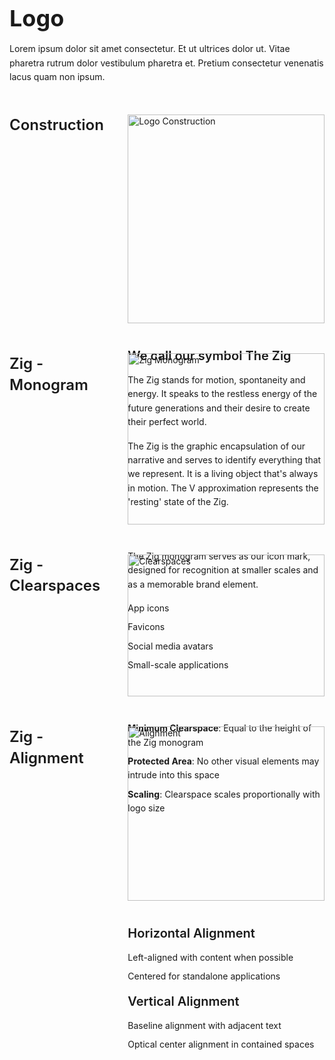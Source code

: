 <div style="display: flex; gap: 2rem;">
  <div style="flex: 1; max-width: 800px;">
    <h1 style="font-size: 2.25rem; font-weight: bold; margin-bottom: 1rem">Logo</h1>
    <p style="margin: 1rem 0; line-height: 1.6">Lorem ipsum dolor sit amet consectetur. Et ut ultrices dolor ut. Vitae pharetra rutrum dolor vestibulum pharetra et. Pretium consectetur venenatis lacus quam non ipsum.</p>
    
  <div style="display: flex; gap: 2rem; margin: 3rem 0;">
      <div style="flex: 1;">
        <h2 style="margin: 0; font-size: 1.5rem; font-weight: 600; line-height: 1.4">Construction</h2>
      </div>
      <div style="flex: 2;">
        <img src="/images/logo-construction.png" alt="Logo Construction" style="width: 100%; margin-bottom: 1.5rem;" />
        <h3 style="font-size: 1.25rem; font-weight: 600; margin: 1rem 0;">We call our symbol The Zig</h3>
        <p style="margin: 1rem 0; line-height: 1.6;">The Zig stands for motion, spontaneity and energy. It speaks to the restless energy of the future generations and their desire to create their perfect world.</p>
        <p style="margin: 1rem 0; line-height: 1.6;">The Zig is the graphic encapsulation of our narrative and serves to identify everything that we represent. It is a living object that's always in motion. The V approximation represents the 'resting' state of the Zig.</p>
      </div>
    </div>

   <div style="display: flex; gap: 2rem; margin: 3rem 0;">
      <div style="flex: 1;">
        <h2 style="margin: 0; font-size: 1.5rem; font-weight: 600; line-height: 1.4">Zig - Monogram</h2>
      </div>
      <div style="flex: 2;">
        <img src="/images/zig-monogram.png" alt="Zig Monogram" style="width: 100%; margin-bottom: 1.5rem;" />
        <p style="margin: 1rem 0; line-height: 1.6">The Zig monogram serves as our icon mark, designed for recognition at smaller scales and as a memorable brand element.</p>
        <ul style="list-style: none; padding: 0; margin: 1rem 0;">
          <li style="margin: 0.5rem 0; line-height: 1.6;">App icons</li>
          <li style="margin: 0.5rem 0; line-height: 1.6;">Favicons</li>
          <li style="margin: 0.5rem 0; line-height: 1.6;">Social media avatars</li>
          <li style="margin: 0.5rem 0; line-height: 1.6;">Small-scale applications</li>
        </ul>
      </div>
    </div>

   <div style="display: flex; gap: 2rem; margin: 3rem 0;">
      <div style="flex: 1;">
        <h2 style="margin: 0; font-size: 1.5rem; font-weight: 600; line-height: 1.4">Zig - Clearspaces</h2>
      </div>
      <div style="flex: 2;">
        <img src="/images/zig-clearspaces.png" alt="Clearspaces" style="width: 100%; margin-bottom: 1.5rem;" />
        <ul style="list-style: none; padding: 0; margin: 1rem 0;">
          <li style="margin: 0.5rem 0; line-height: 1.6;"><strong>Minimum Clearspace</strong>: Equal to the height of the Zig monogram</li>
          <li style="margin: 0.5rem 0; line-height: 1.6;"><strong>Protected Area</strong>: No other visual elements may intrude into this space</li>
          <li style="margin: 0.5rem 0; line-height: 1.6;"><strong>Scaling</strong>: Clearspace scales proportionally with logo size</li>
        </ul>
      </div>
    </div>

   <div style="display: flex; gap: 2rem; margin: 3rem 0;">
      <div style="flex: 1;">
        <h2 style="margin: 0; font-size: 1.5rem; font-weight: 600; line-height: 1.4">Zig - Alignment</h2>
      </div>
      <div style="flex: 2;">
        <img src="/images/zig-alignment.png" alt="Alignment" style="width: 100%; margin-bottom: 1.5rem;" />
        <h3 style="font-size: 1.25rem; font-weight: 600; margin: 1rem 0;">Horizontal Alignment</h3>
        <ul style="list-style: none; padding: 0; margin: 1rem 0;">
          <li style="margin: 0.5rem 0; line-height: 1.6;">Left-aligned with content when possible</li>
          <li style="margin: 0.5rem 0; line-height: 1.6;">Centered for standalone applications</li>
        </ul>
        <h3 style="font-size: 1.25rem; font-weight: 600; margin: 1rem 0;">Vertical Alignment</h3>
        <ul style="list-style: none; padding: 0; margin: 1rem 0;">
          <li style="margin: 0.5rem 0; line-height: 1.6;">Baseline alignment with adjacent text</li>
          <li style="margin: 0.5rem 0; line-height: 1.6;">Optical center alignment in contained spaces</li>
        </ul>
      </div>
    </div>
  </div>
</div>
